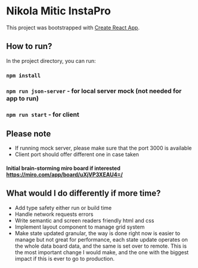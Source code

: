 # Nikola Mitic InstaPro

This project was bootstrapped with [Create React App](https://github.com/facebook/create-react-app).

## How to run?

In the project directory, you can run:

### `npm install`

### `npm run json-server` - for local server mock (not needed for app to run)

### `npm run start` - for client

## Please note

- If running mock server, please make sure that the port 3000 is available
- Client port should offer different one in case taken

#### Initial brain-storming miro board if interested https://miro.com/app/board/uXjVP3XEAU4=/

## What would I do differently if more time?

- Add type safety either run or build time
- Handle network requests errors
- Write semantic and screen readers friendly html and css
- Implement layout component to manage grid system
- Make state updated granular, the way is done right now is easier to manage but not great for performance, each
  state update operates on the whole data board data, and the same is set over to remote. This is the most important
  change I would make, and the one with the biggest impact if this is ever to go to production.  
